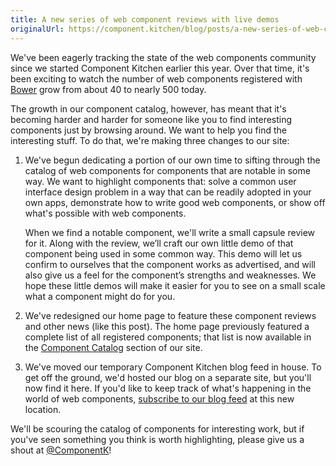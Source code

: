 ```yaml
---
title: A new series of web component reviews with live demos
originalUrl: https://component.kitchen/blog/posts/a-new-series-of-web-component-reviews-with-live-demos
---
```


<p>
  We've been eagerly tracking the state of the web components community since we
  started Component Kitchen earlier this year. Over that time, it's been
  exciting to watch the number of web components registered with
  <a href="http://bower.io">Bower</a> grow from about 40 to nearly 500 today.
</p>
<p>
  The growth in our component catalog, however, has meant that it's becoming
  harder and harder for someone like you to find interesting components just by
  browsing around. We want to help you find the interesting stuff. To do that,
  we're making three changes to our site:
</p>
<ol>
  <li>
    <p>
      We've begun dedicating a portion of our own time to sifting through the
      catalog of web components for components that are notable in some way. We
      want to highlight components that: solve a common user interface design
      problem in a way that can be readily adopted in your own apps, demonstrate
      how to write good web components, or show off what's possible with web
      components.
    </p>
    <p>
      When we find a notable component, we'll write a small capsule review for
      it. Along with the review, we’ll craft our own little demo of that
      component being used in some common way. This demo will let us confirm to
      ourselves that the component works as advertised, and will also give us a
      feel for the component’s strengths and weaknesses. We hope these little
      demos will make it easier for you to see on a small scale what a component
      might do for you.
    </p>
  </li>
  <li>
    <p>
      We've redesigned our home page to feature these component reviews and
      other news (like this post). The home page previously featured a complete
      list of all registered components; that list is now available in the
      <a href="https://component.kitchen/components">Component Catalog</a>
      section of our site.
    </p>
  </li>
  <li>
    <p>
      We've moved our temporary Component Kitchen blog feed in house. To get off
      the ground, we'd hosted our blog on a separate site, but you'll now find
      it here. If you'd like to keep track of what's happening in the world of
      web components,
      <a href="https://component.kitchen/feeds/blog.xml"
        >subscribe to our blog feed</a
      >
      at this new location.
    </p>
  </li>
</ol>
<p>
  We'll be scouring the catalog of components for interesting work, but if
  you've seen something you think is worth highlighting, please give us a shout
  at
  <a href="http://twitter.com/ComponentK">@ComponentK</a>!
</p>

